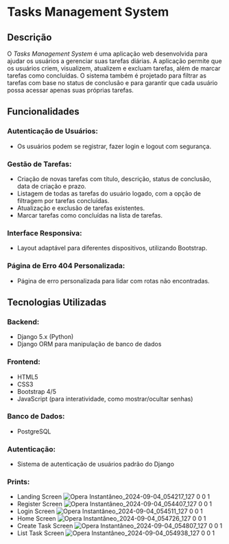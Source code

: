 # Tasks Management System

## Descrição

O *Tasks Management System* é uma aplicação web desenvolvida para ajudar os usuários a gerenciar suas tarefas diárias. A aplicação permite que os usuários criem, visualizem, atualizem e excluam tarefas, além de marcar tarefas como concluídas. O sistema também é projetado para filtrar as tarefas com base no status de conclusão e para garantir que cada usuário possa acessar apenas suas próprias tarefas.

## Funcionalidades

### Autenticação de Usuários:
- Os usuários podem se registrar, fazer login e logout com segurança.

### Gestão de Tarefas:
- Criação de novas tarefas com título, descrição, status de conclusão, data de criação e prazo.
- Listagem de todas as tarefas do usuário logado, com a opção de filtragem por tarefas concluídas.
- Atualização e exclusão de tarefas existentes.
- Marcar tarefas como concluídas na lista de tarefas.

### Interface Responsiva:
- Layout adaptável para diferentes dispositivos, utilizando Bootstrap.

### Página de Erro 404 Personalizada:
- Página de erro personalizada para lidar com rotas não encontradas.

## Tecnologias Utilizadas

### Backend:
- Django 5.x (Python)
- Django ORM para manipulação de banco de dados

### Frontend:
- HTML5
- CSS3
- Bootstrap 4/5
- JavaScript (para interatividade, como mostrar/ocultar senhas)

### Banco de Dados:
- PostgreSQL

### Autenticação:
- Sistema de autenticação de usuários padrão do Django

### Prints:
- Landing Screen
![Opera Instantâneo_2024-09-04_054217_127 0 0 1](https://github.com/user-attachments/assets/026de1a0-a54b-455e-a8fe-6deca448a425)
- Register Screen
![Opera Instantâneo_2024-09-04_054407_127 0 0 1](https://github.com/user-attachments/assets/2c534bf6-61f1-428e-99a1-b95680c16f95)
- Login Screen
![Opera Instantâneo_2024-09-04_054511_127 0 0 1](https://github.com/user-attachments/assets/819cb0d1-c42b-43ba-83c4-327cbf6898fb)
- Home Screen
![Opera Instantâneo_2024-09-04_054726_127 0 0 1](https://github.com/user-attachments/assets/5005670a-1e02-4a80-8261-e0ff9a942f14)
- Create Task Screen
![Opera Instantâneo_2024-09-04_054807_127 0 0 1](https://github.com/user-attachments/assets/0ecd95c0-3407-4a17-9811-0d3f62dd3e61)
- List Task Screen
![Opera Instantâneo_2024-09-04_054938_127 0 0 1](https://github.com/user-attachments/assets/a0ca4dfa-8a21-4807-b519-73733a73d72b)





